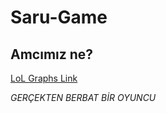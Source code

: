 # Saru-Game 

## Amcımız ne?

[LoL Graphs Link](https://www.leagueofgraphs.com/tr/summoner/tr/HypiXer)

*GERÇEKTEN BERBAT BİR OYUNCU*
